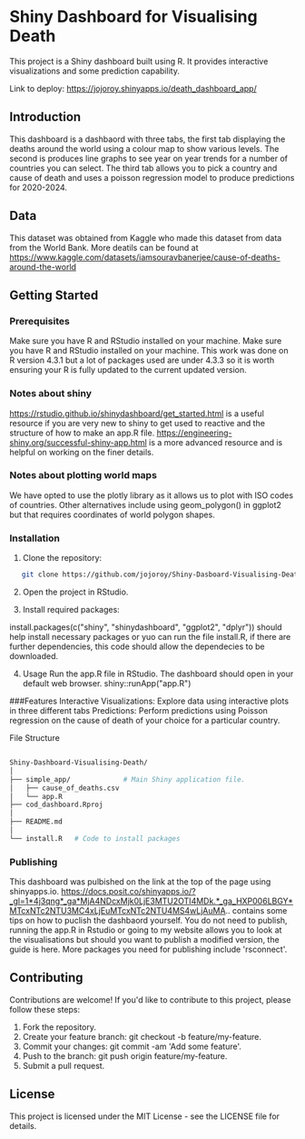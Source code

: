 # Shiny Dashboard for Visualising Death

This project is a Shiny dashboard built using R. It provides interactive visualizations and some prediction capability.

Link to deploy: https://jojoroy.shinyapps.io/death_dashboard_app/

## Introduction 
This dashboard is a dashbaord with three tabs, the first tab displaying the deaths around the world using a colour map to show various levels. The second is produces line graphs to see year on year trends for a number of countries you can select. The third tab allows you to pick a country and cause of death and uses a poisson regression model to produce predictions for 2020-2024.

## Data
This dataset was obtained from Kaggle who made this dataset from data from the World Bank. More deatils can be found at https://www.kaggle.com/datasets/iamsouravbanerjee/cause-of-deaths-around-the-world


## Getting Started

### Prerequisites

Make sure you have R and RStudio installed on your machine. Make sure you have R and RStudio installed on your machine. This work was done on R version 4.3.1 but a lot of packages used are under 4.3.3 so it is worth ensuring your R is fully updated to the current updated version.

### Notes about shiny
https://rstudio.github.io/shinydashboard/get_started.html is a useful resource if you are very new to shiny to get used to reactive and the structure of how to make an app.R file.
https://engineering-shiny.org/successful-shiny-app.html is a more advanced resource and is helpful on working on the finer details.

### Notes about plotting world maps
We have opted to use the plotly library as it allows us to plot with ISO codes of countries. Other alternatives include using geom_polygon() in ggplot2 but that requires coordinates of world polygon shapes.

### Installation

1. Clone the repository:

```bash
   git clone https://github.com/jojoroy/Shiny-Dasboard-Visualising-Death.git
```

2. Open the project in RStudio.

3. Install required packages:

install.packages(c("shiny", "shinydashboard", "ggplot2", "dplyr")) should help install necessary packages or yuo can run the file install.R, if there are further dependencies, this code should allow the dependecies to be downloaded.

4. Usage
Run the app.R file in RStudio. The dashboard should open in your default web browser.
shiny::runApp("app.R")

###Features
Interactive Visualizations: Explore data using interactive plots in three different tabs
Predictions: Perform predictions using Poisson regression on the cause of death of your choice for a particular country.

File Structure
```bash

Shiny-Dashboard-Visualising-Death/
│
├── simple_app/             # Main Shiny application file.
│   ├── cause_of_deaths.csv
│   └── app.R
├── cod_dashboard.Rproj
│
├── README.md           
│
└── install.R   # Code to install packages
```

### Publishing
This dashboard was pulbished on the link at the top of the page using shinyapps.io. https://docs.posit.co/shinyapps.io/?_gl=1*4j3qng*_ga*MjA4NDcxMjk0LjE3MTU2OTI4MDk.*_ga_HXP006LBGY*MTcxNTc2NTU3MC4xLjEuMTcxNTc2NTU4MS4wLjAuMA.. contains some tips on how to puclish the dashbaord yourself. You do not need to publish, running the app.R in Rstudio or going to my website allows you to look at the visualisations but should you want to publish a modified version, the guide is here. More packages you need for publishing include 'rsconnect'.

## Contributing
Contributions are welcome! If you'd like to contribute to this project, please follow these steps:

1. Fork the repository.
2. Create your feature branch: git checkout -b feature/my-feature.
3. Commit your changes: git commit -am 'Add some feature'.
4. Push to the branch: git push origin feature/my-feature.
5. Submit a pull request.



## License
This project is licensed under the MIT License - see the LICENSE file for details.







